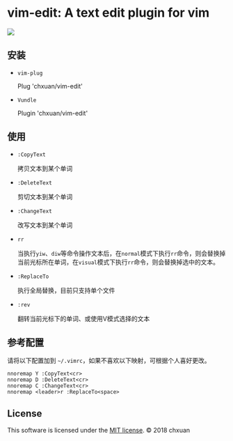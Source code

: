 vim-edit: A text edit plugin for vim
===============================================

![][1]

## 安装
    
- `vim-plug`

    Plug 'chxuan/vim-edit'

- `Vundle`

    Plugin 'chxuan/vim-edit'

## 使用

- `:CopyText`

    拷贝文本到某个单词

- `:DeleteText`

    剪切文本到某个单词

- `:ChangeText`

    改写文本到某个单词

- `rr`

    当执行`yiw`、`diw`等命令操作文本后，在`normal`模式下执行`rr`命令，则会替换掉当前光标所在单词，在`visual`模式下执行`rr`命令，则会替换掉选中的文本。

- `:ReplaceTo`

    执行全局替换，目前只支持单个文件

- `:rev`

    翻转当前光标下的单词、或使用V模式选择的文本


## 参考配置

请将以下配置加到 `~/.vimrc`，如果不喜欢以下映射，可根据个人喜好更改。

    nnoremap Y :CopyText<cr>
    nnoremap D :DeleteText<cr>
    nnoremap C :ChangeText<cr>
    nnoremap <leader>r :ReplaceTo<space>


## License

This software is licensed under the [MIT license][2]. © 2018 chxuan


  [1]: https://raw.githubusercontent.com/chxuan/vim-edit/master/screenshots/vim-edit.gif
  [2]: https://github.com/chxuan/vim-edit/blob/master/LICENSE
